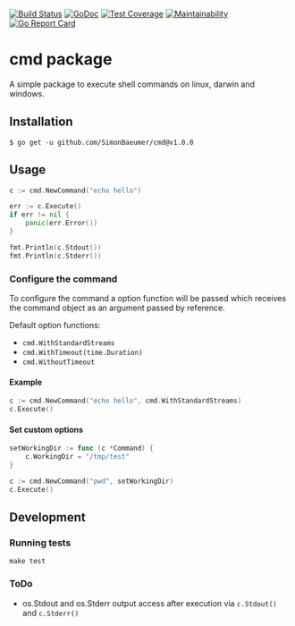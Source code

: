 [![Build Status](https://travis-ci.org/SimonBaeumer/cmd.svg?branch=master)](https://travis-ci.org/SimonBaeumer/cmd)
[![GoDoc](https://godoc.org/github.com/SimonBaeumer/cmd?status.svg)](https://godoc.org/github.com/SimonBaeumer/cmd)
[![Test Coverage](https://api.codeclimate.com/v1/badges/af3487439a313d580619/test_coverage)](https://codeclimate.com/github/SimonBaeumer/cmd/test_coverage)
[![Maintainability](https://api.codeclimate.com/v1/badges/af3487439a313d580619/maintainability)](https://codeclimate.com/github/SimonBaeumer/cmd/maintainability)
[![Go Report Card](https://goreportcard.com/badge/github.com/SimonBaeumer/cmd)](https://goreportcard.com/report/github.com/SimonBaeumer/cmd)

# cmd package

A simple package to execute shell commands on linux, darwin and windows.

## Installation

`$ go get -u github.com/SimonBaeumer/cmd@v1.0.0`

## Usage

```go
c := cmd.NewCommand("echo hello")

err := c.Execute()
if err != nil {
    panic(err.Error())    
}

fmt.Println(c.Stdout())
fmt.Println(c.Stderr())
```

### Configure the command

To configure the command a option function will be passed which receives the command object as an argument passed by reference.

Default option functions:

 - `cmd.WithStandardStreams`
 - `cmd.WithTimeout(time.Duration)`
 - `cmd.WithoutTimeout`

#### Example

```go
c := cmd.NewCommand("echo hello", cmd.WithStandardStreams)
c.Execute()
```

#### Set custom options

```go
setWorkingDir := func (c *Command) {
    c.WorkingDir = "/tmp/test"
}

c := cmd.NewCommand("pwd", setWorkingDir)
c.Execute()
```

## Development

### Running tests

```
make test
```

### ToDo

 - os.Stdout and os.Stderr output access after execution via `c.Stdout()` and `c.Stderr()`
